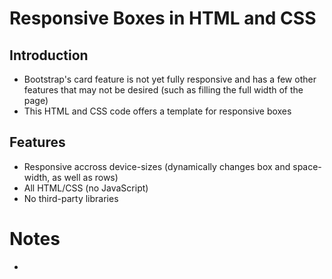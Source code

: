 # Responsive Boxes in HTML and CSS

## Introduction

* Bootstrap's card feature is not yet fully responsive and has a few other features that may not be desired (such as filling the full width of the page)
* This HTML and CSS code offers a template for responsive boxes

## Features

* Responsive accross device-sizes (dynamically changes box and space-width, as well as rows)
* All HTML/CSS (no JavaScript)
* No third-party libraries

# Notes
* 